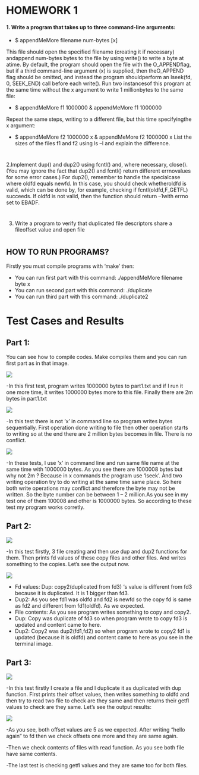 
# HOMEWORK 1
#### 1. Write a program that takes up to three command-line arguments:

- $ appendMeMore filename num-bytes [x]

This file should open the specified filename (creating it if necessary) andappend num-bytes bytes to the file by using  write()  to write a byte at atime. By default, the program should open the file with the  O_APPENDflag,   but   if   a   third   command-line   argument   (x)   is   supplied,   then   theO_APPEND  flag   should   be   omitted,   and   instead   the   program   shouldperform an lseek(fd, 0, SEEK_END) call before each write(). Run two instancesof this program at the same time without the x argument to write 1 millionbytes to the same file:

- $ appendMeMore f1 1000000 & appendMeMore f1 1000000

Repeat the same steps, writing to a different file, but this time specifyingthe x argument:
- $ appendMeMore f2 1000000 x & appendMeMore f2 1000000 x
List the sizes of the files f1 and f2 using ls –l and explain the difference.

#
#
2.Implement  dup()  and  dup2()  using  fcntl()  and,   where  necessary,  close().(You   may     ignore   the   fact   that  dup2()  and  fcntl()  return   different  errnovalues for some error cases.) For dup2(), remember to handle the specialcase   where  oldfd  equals  newfd.   In   this   case,   you   should   check   whetheroldfd  is valid, which can be done by, for example, checking if  fcntl(oldfd,F_GETFL) succeeds. If oldfd is not valid, then the function should return –1with errno set to EBADF.
#
#
3. Write a program to verify that duplicated file descriptors share a fileoffset value and open file  
#
#
#

## HOW TO RUN PROGRAMS?
Firstly you must compile programs with ‘make’ then:

- You can run first part with this command:  ./appendMeMore filename byte x
- You can run second part with this command: ./duplicate
- You can run third part with this command: ./duplicate2

# Test Cases and Results
## Part 1:
You can see how to compile codes. Make compiles them and you can run first part as in that image.

<img src="screenshots/Picture1.png">

-In this first test, program writes 1000000 bytes to part1.txt and if I run it one more time, it writes 1000000 bytes more to this file. Finally there are 2m bytes in part1.txt

<img src="screenshots/Picture2.png">

-In this test there is not ‘x’ in command line so program writes bytes sequentially. First operation done writing to file then other operation starts to writing so at the end there are 2 million bytes becomes in file. There is no conflict.

<img src="screenshots/Picture3.png">

-In these tests, I use ‘x’ in command line and run same file name at the same time with 1000000 bytes. As you see there are 1000008 bytes but why not 2m ?
Because in x commands the program use ‘lseek’. And two writing operation try to do writing at the same time same place. So here both write operations may conflict and therefore the byte may not be written. So the byte number can be between 1 – 2 million.As you see in my test one of them 100008 and other is 1000000 bytes. So according to these test my program works corretly.

## Part 2:

<img src="screenshots/Picture4.png">

-In this test firstly, 3 file creating and then use dup and dup2 functions for them. Then prints fd values of these copy files and other files. And writes something to the copies. Let’s see the output now.

<img src="screenshots/Picture5.png">

-	Fd values: Dup: copy2(duplicated from fd3) ‘s value is different from fd3 because it is duplicated. It is 1 bigger than fd3. 
- Dup2: As you see fd1 was oldfd and fd2 is newfd so the copy fd is same as fd2 and different from fd1(oldfd). As we expected.
-	File contents: As you see program writes something to copy and copy2. 
- Dup: Copy was duplicate of fd3 so when program wrote to copy fd3 is updated and content came to here.
- Dup2: Copy2 was dup2(fd1,fd2) so when program wrote to copy2 fd1 is updated (because it is oldfd) and content came to here as you see in the terminal image.


## Part 3:

<img src="screenshots/Picture6.png">

-In this test firstly I create a file and I duplicate it as duplicated with dup function. First prints their offset values, then writes something to oldfd and then try to read two file to check are they same and then returns their getfl values to check are they same.
Let’s see the output results:

<img src="screenshots/Picture7.png">

-As you see, both offset values are 5 as we expected. After writing “hello again” to fd then we check offsets one more and they are same again.

-Then we check contents of files with read function. As you see both file have same contents.

-The last test is checking getfl values and they are same too for both files.

